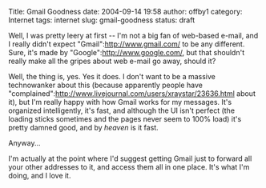 Title: Gmail Goodness
date: 2004-09-14 19:58
author: offby1
category: Internet
tags: internet
slug: gmail-goodness
status: draft

Well, I was pretty leery at first -- I'm not a big fan of web-based e-mail, and I really didn't expect "Gmail":http://www.gmail.com/ to be any different. Sure, it's made by "Google":http://www.google.com/, but that shouldn't really make all the gripes about web e-mail go away, should it?

Well, the thing is, yes. Yes it does. I don't want to be a massive technowanker about this (because apparently people have "complained":http://www.livejournal.com/users/xraystar/23636.html about it), but I'm really happy with how Gmail works for my messages. It's organized intelligently, it's fast, and although the UI isn't perfect (the loading sticks sometimes and the pages never seem to 100% load) it's pretty damned good, and by _heaven_ is it fast.

Anyway\...

I'm actually at the point where I'd suggest getting Gmail just to forward all your other addresses to it, and access them all in one place. It's what I'm doing, and I love it.
